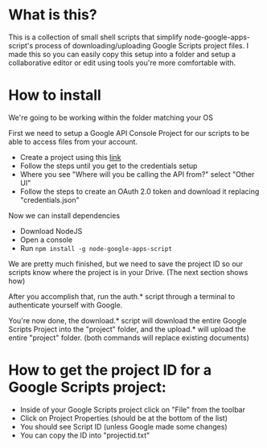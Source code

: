 # What is this?

This is a collection of small shell scripts that simplify node-google-apps-script's process of downloading/uploading Google Scripts project files.
I made this so you can easily copy this setup into a folder and setup a collaborative editor or edit using tools you're more comfortable with.



# How to install

We're going to be working within the folder matching your OS

First we need to setup a Google API Console Project for our scripts to be able to access files from your account.

* Create a project using this [link](https://console.developers.google.com/start/api?id=drive&credential=client_key)
* Follow the steps until you get to the credentials setup
* Where you see "Where will you be calling the API from?" select "Other UI"
* Follow the steps to create an OAuth 2.0 token and download it replacing "credentials.json"

Now we can install dependencies

* Download NodeJS
* Open a console
* Run `npm install -g node-google-apps-script`

We are pretty much finished, but we need to save the project ID so our scripts know where the project is in your Drive. (The next section shows how)

After you accomplish that, run the auth.* script through a terminal to authenticate yourself with Google.

You're now done, the download.* script will download the entire Google Scripts Project into the "project" folder, and the upload.* will upload the entire "project" folder. (both commands will replace existing documents)



# How to get the project ID for a Google Scripts project:

* Inside of your Google Scripts project click on "File" from the toolbar
* Click on Project Properties (should be at the bottom of the list)
* You should see Script ID (unless Google made some changes)
* You can copy the ID into "projectid.txt"
